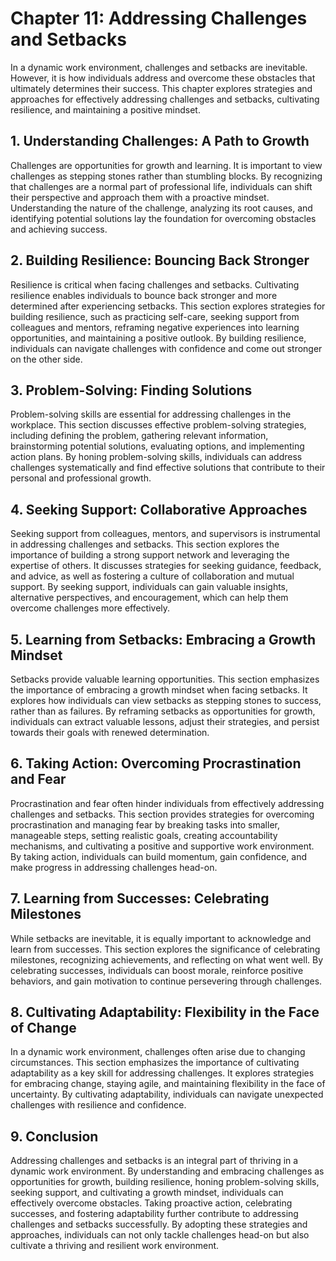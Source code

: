 Chapter 11: Addressing Challenges and Setbacks
==============================================

In a dynamic work environment, challenges and setbacks are inevitable. However, it is how individuals address and overcome these obstacles that ultimately determines their success. This chapter explores strategies and approaches for effectively addressing challenges and setbacks, cultivating resilience, and maintaining a positive mindset.

**1. Understanding Challenges: A Path to Growth**
-------------------------------------------------

Challenges are opportunities for growth and learning. It is important to view challenges as stepping stones rather than stumbling blocks. By recognizing that challenges are a normal part of professional life, individuals can shift their perspective and approach them with a proactive mindset. Understanding the nature of the challenge, analyzing its root causes, and identifying potential solutions lay the foundation for overcoming obstacles and achieving success.

**2. Building Resilience: Bouncing Back Stronger**
--------------------------------------------------

Resilience is critical when facing challenges and setbacks. Cultivating resilience enables individuals to bounce back stronger and more determined after experiencing setbacks. This section explores strategies for building resilience, such as practicing self-care, seeking support from colleagues and mentors, reframing negative experiences into learning opportunities, and maintaining a positive outlook. By building resilience, individuals can navigate challenges with confidence and come out stronger on the other side.

**3. Problem-Solving: Finding Solutions**
-----------------------------------------

Problem-solving skills are essential for addressing challenges in the workplace. This section discusses effective problem-solving strategies, including defining the problem, gathering relevant information, brainstorming potential solutions, evaluating options, and implementing action plans. By honing problem-solving skills, individuals can address challenges systematically and find effective solutions that contribute to their personal and professional growth.

**4. Seeking Support: Collaborative Approaches**
------------------------------------------------

Seeking support from colleagues, mentors, and supervisors is instrumental in addressing challenges and setbacks. This section explores the importance of building a strong support network and leveraging the expertise of others. It discusses strategies for seeking guidance, feedback, and advice, as well as fostering a culture of collaboration and mutual support. By seeking support, individuals can gain valuable insights, alternative perspectives, and encouragement, which can help them overcome challenges more effectively.

**5. Learning from Setbacks: Embracing a Growth Mindset**
---------------------------------------------------------

Setbacks provide valuable learning opportunities. This section emphasizes the importance of embracing a growth mindset when facing setbacks. It explores how individuals can view setbacks as stepping stones to success, rather than as failures. By reframing setbacks as opportunities for growth, individuals can extract valuable lessons, adjust their strategies, and persist towards their goals with renewed determination.

**6. Taking Action: Overcoming Procrastination and Fear**
---------------------------------------------------------

Procrastination and fear often hinder individuals from effectively addressing challenges and setbacks. This section provides strategies for overcoming procrastination and managing fear by breaking tasks into smaller, manageable steps, setting realistic goals, creating accountability mechanisms, and cultivating a positive and supportive work environment. By taking action, individuals can build momentum, gain confidence, and make progress in addressing challenges head-on.

**7. Learning from Successes: Celebrating Milestones**
------------------------------------------------------

While setbacks are inevitable, it is equally important to acknowledge and learn from successes. This section explores the significance of celebrating milestones, recognizing achievements, and reflecting on what went well. By celebrating successes, individuals can boost morale, reinforce positive behaviors, and gain motivation to continue persevering through challenges.

**8. Cultivating Adaptability: Flexibility in the Face of Change**
------------------------------------------------------------------

In a dynamic work environment, challenges often arise due to changing circumstances. This section emphasizes the importance of cultivating adaptability as a key skill for addressing challenges. It explores strategies for embracing change, staying agile, and maintaining flexibility in the face of uncertainty. By cultivating adaptability, individuals can navigate unexpected challenges with resilience and confidence.

**9. Conclusion**
-----------------

Addressing challenges and setbacks is an integral part of thriving in a dynamic work environment. By understanding and embracing challenges as opportunities for growth, building resilience, honing problem-solving skills, seeking support, and cultivating a growth mindset, individuals can effectively overcome obstacles. Taking proactive action, celebrating successes, and fostering adaptability further contribute to addressing challenges and setbacks successfully. By adopting these strategies and approaches, individuals can not only tackle challenges head-on but also cultivate a thriving and resilient work environment.
